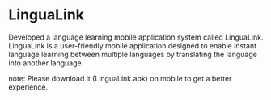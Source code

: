 # LinguaLink
Developed a language learning mobile application system called LinguaLink. LinguaLink is a user-friendly mobile application designed to enable instant language learning between multiple languages by translating the  language into another language.

note: Please download it (LinguaLink.apk) on mobile to get a better experience.
